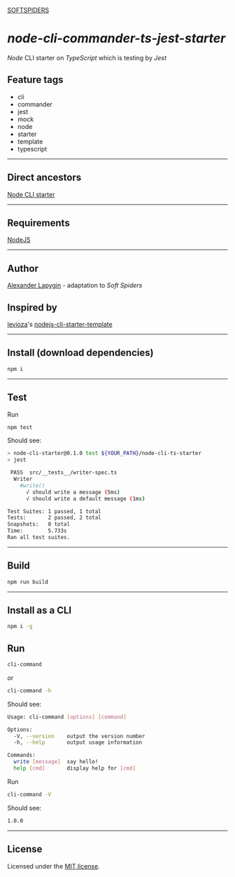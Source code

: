 [SOFTSPIDERS](https://github.com/softspiders/softspiders)

# *node-cli-commander-ts-jest-starter*

*Node* CLI starter on *TypeScript* which is testing by *Jest*

## Feature tags

- cli
- commander
- jest
- mock
- node
- starter
- template
- typescript

---

## Direct ancestors
[Node CLI starter](https://github.com/softspiders/node-cli-starter)

---

## Requirements

[NodeJS](https://nodejs.org/en/)

---

## Author

[Alexander Lapygin](https://github.com/AlexanderLapygin) - adaptation to *Soft Spiders* 

## Inspired by

[levioza](https://github.com/levioza)'s [nodejs-cli-starter-template](https://github.com/levioza/nodejs-cli-starter-template)

---

## Install (download dependencies)

```sh
npm i
```

---

## Test

Run
```sh
npm test
```

Should see:


```sh
> node-cli-starter@0.1.0 test ${YOUR_PATH}/node-cli-ts-starter
> jest

 PASS  src/__tests__/writer-spec.ts
  Writer
    #write()
      √ should write a message (5ms)
      √ should write a default message (1ms)

Test Suites: 1 passed, 1 total
Tests:       2 passed, 2 total
Snapshots:   0 total
Time:        5.733s
Ran all test suites.
```

---

## Build

```sh
npm run build
```

---

## Install as a CLI

```sh
npm i -g
```

## Run

```sh
cli-command
```
or
```sh
cli-command -h
```

Should see:
```sh
Usage: cli-command [options] [command]

Options:
  -V, --version    output the version number
  -h, --help       output usage information

Commands:
  write [message]  say hello!
  help [cmd]       display help for [cmd]
```

Run
```sh
cli-command -V
```

Should see:

```sh
1.0.0
```

---

## License

Licensed under the [MIT license](./LICENSE).
